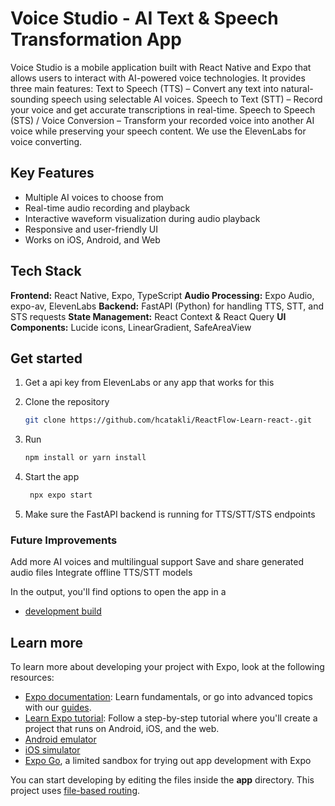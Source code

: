 # Voice Studio - AI Text & Speech Transformation App
Voice Studio is a mobile application built with React Native and Expo that allows users to interact with AI-powered voice technologies. It provides three main features:
Text to Speech (TTS) – Convert any text into natural-sounding speech using selectable AI voices.
Speech to Text (STT) – Record your voice and get accurate transcriptions in real-time.
Speech to Speech (STS) / Voice Conversion – Transform your recorded voice into another AI voice while preserving your speech content.
We use the ElevenLabs for voice converting.

## Key Features
- Multiple AI voices to choose from
- Real-time audio recording and playback
- Interactive waveform visualization during audio playback
- Responsive and user-friendly UI
- Works on iOS, Android, and Web

## Tech Stack
**Frontend:** React Native, Expo, TypeScript
**Audio Processing:** Expo Audio, expo-av, ElevenLabs
**Backend:** FastAPI (Python) for handling TTS, STT, and STS requests
**State Management:** React Context & React Query
**UI Components:** Lucide icons, LinearGradient, SafeAreaView

## Get started
1. Get a api key from ElevenLabs or any app that works for this
2. Clone the repository
   ```bash
   git clone https://github.com/hcatakli/ReactFlow-Learn-react-.git
   ```
3. Run
   ```bash
   npm install or yarn install
   ```
4. Start the app

   ```bash
    npx expo start
   ```
5. Make sure the FastAPI backend is running for TTS/STT/STS endpoints

### Future Improvements
Add more AI voices and multilingual support
Save and share generated audio files
Integrate offline TTS/STT models

In the output, you'll find options to open the app in a

- [development build](https://docs.expo.dev/develop/development-builds/introduction/)

## Learn more
To learn more about developing your project with Expo, look at the following resources:

- [Expo documentation](https://docs.expo.dev/): Learn fundamentals, or go into advanced topics with our [guides](https://docs.expo.dev/guides).
- [Learn Expo tutorial](https://docs.expo.dev/tutorial/introduction/): Follow a step-by-step tutorial where you'll create a project that runs on Android, iOS, and the web.
- [Android emulator](https://docs.expo.dev/workflow/android-studio-emulator/)
- [iOS simulator](https://docs.expo.dev/workflow/ios-simulator/)
- [Expo Go](https://expo.dev/go), a limited sandbox for trying out app development with Expo

You can start developing by editing the files inside the **app** directory. This project uses [file-based routing](https://docs.expo.dev/router/introduction).
